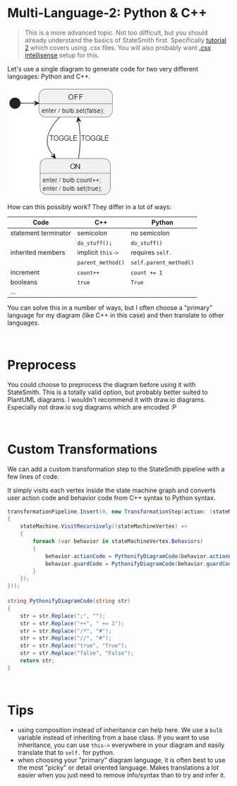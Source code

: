 # Multi-Language-2: Python & C++
> This is a more advanced topic. Not too difficult, but you should already understand the basics of StateSmith first. Specifically [tutorial 2](https://github.com/StateSmith/tutorial-2) which covers using .csx files. You will also probably want [.csx intellisense](https://github.com/StateSmith/StateSmith/wiki/vscode-csx) setup for this.

Let's use a single diagram to generate code for two very different languages: Python and C++.

![](./docs/fsm.png)

How can this possibly work? They differ in a lot of ways:

| Code                 | C++               | Python                 |
| -------------------- | ----------------- | ---------------------- |
| statement terminator | semicolon         | no semicolon           |
|                      | `do_stuff();`     | `do_stuff()`           |
| inherited members    | implicit `this->` | requires `self.`       |
|                      | `parent_method()` | `self.parent_method()` |
| increment            | `count++`         | `count += 1`           |
| booleans             | `true`            | `True`                 |
| ...                  |                   |                        |

You can solve this in a number of ways, but I often choose a "primary" language for my diagram (like C++ in this case) and then translate to other languages.

<br>

# Preprocess
You could choose to preprocess the diagram before using it with StateSmith. This is a totally valid option, but probably better suited to PlantUML diagrams. I wouldn't recommend it with draw.io diagrams. Especially not draw.io svg diagrams which are encoded :P

<br>

# Custom Transformations
We can add a custom transformation step to the StateSmith pipeline with a few lines of code.

It simply visits each vertex inside the state machine graph and converts user action code and behavior code from C++ syntax to Python syntax.

```cs
transformationPipeline.Insert(0, new TransformationStep(action: (stateMachine) =>
{
    stateMachine.VisitRecursively((stateMachineVertex) =>
    {
        foreach (var behavior in stateMachineVertex.Behaviors)
        {
            behavior.actionCode = PythonifyDiagramCode(behavior.actionCode);
            behavior.guardCode = PythonifyDiagramCode(behavior.guardCode);
        }
    });
}));

string PythonifyDiagramCode(string str)
{
    str = str.Replace(";", "");
    str = str.Replace("++", " += 1");
    str = str.Replace("/*", "#");
    str = str.Replace("//", "#");
    str = str.Replace("true", "True");
    str = str.Replace("false", "False");
    return str;
}
```

<br>

# Tips
* using composition instead of inheritance can help here. We use a `bulb` variable instead of inheriting from a base class. If you want to use inheritance, you can use `this->` everywhere in your diagram and easily translate that to `self.` for python.
* when choosing your "primary" diagram language, it is often best to use the most "picky" or detail oriented language. Makes translations a lot easier when you just need to remove info/syntax than to try and infer it.